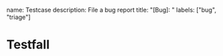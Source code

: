 name: Testcase
description: File a bug report
title: "[Bug]: "
labels: ["bug", "triage"]


# Testfall
